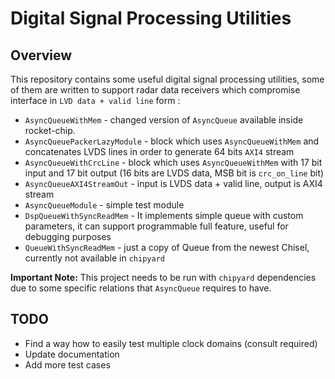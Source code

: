 Digital Signal Processing Utilities
=======================================================

## Overview

This repository contains some useful digital signal processing utilities, some of them are written to support radar data receivers which compromise interface in  `LVD data + valid line` form :

* `AsyncQueueWithMem` - changed version of `AsyncQueue` available inside rocket-chip.
* `AsyncQueuePackerLazyModule` - block which uses `AsyncQueueWithMem` and concatenates LVDS lines in order to generate 64 bits `AXI4` stream
* `AsyncQueueWithCrcLine` - block which uses `AsyncQueueWithMem` with 17 bit input and 17 bit output (16 bits are LVDS data, MSB bit is `crc_on_line` bit)
* `AsyncQueueAXI4StreamOut` - input is LVDS data + valid line, output is AXI4 stream
*  `AsyncQueueModule` - simple test module
* `DspQueueWithSyncReadMem` - It implements simple queue with custom parameters, it can support programmable full feature, useful for debugging purposes
* `QueueWithSyncReadMem` - just a copy of Queue from the newest Chisel, currently not available in `chipyard`

**Important Note:**
This project needs to be run with `chipyard` dependencies due to some specific relations that `AsyncQueue` requires to have.

## TODO
* Find a way how to easily test multiple clock domains (consult required)
* Update documentation
* Add more test cases
